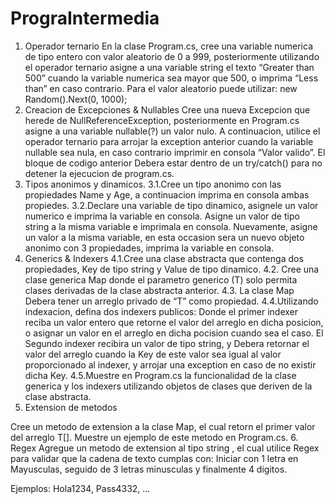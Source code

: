 # PrograIntermedia
1. Operador ternario
En la clase Program.cs, cree una variable numerica de tipo entero con valor aleatorio de 0 a 999,
posteriormente utilizando el operador ternario asigne a una variable string el texto “Greater than 500”
cuando la variable numerica sea mayor que 500, o imprima “Less than” en caso contrario.
Para el valor aleatorio puede utilizar: new Random().Next(0, 1000);
2. Creacion de Excepciones & Nullables
Cree una nueva Excepcion que herede de NullReferenceException, posteriormente en Program.cs asigne
a una variable nullable(?) un valor nulo. A continuacion, utilice el operador ternario para arrojar la
exception anterior cuando la variable nullable sea nula, en caso contrario imprimir en consola “Valor
valido”.
El bloque de codigo anterior Debera estar dentro de un try/catch() para no detener la ejecucion de
program.cs.
3. Tipos anonimos y dinamicos.
3.1.Cree un tipo anonimo con las propiedades Name y Age, a continuacion imprima en consola ambas
propiedes.
3.2.Declare una variable de tipo dinamico, asignele un valor numerico e imprima la variable en consola.
Asigne un valor de tipo string a la misma variable e imprimala en consola.
Nuevamente, asigne un valor a la misma variable, en esta occasion sera un nuevo objeto anonimo
con 3 propiedades, imprima la variable en consola.
4. Generics & Indexers
4.1.Cree una clase abstracta que contenga dos propiedades, Key de tipo string y Value de tipo dinamico.
4.2. Cree una clase generica Map donde el parametro generico (T) solo permita clases derivadas de la
clase abstracta anterior.
4.3. La clase Map Debera tener un arreglo privado de “T” como propiedad.
4.4.Utilizando indexacion, defina dos indexers publicos:
Donde el primer indexer reciba un valor entero que retorne el valor del arreglo en dicha posicion, o
asignar un valor en el arreglo en dicha pocision cuando sea el caso.
El Segundo indexer recibira un valor de tipo string, y Debera retornar el valor del arreglo cuando la
Key de este valor sea igual al valor proporcionado al indexer, y arrojar una exception en caso de no
existir dicha Key.
4.5.Muestre en Program.cs la funcionalidad de la clase generica y los indexers utilizando objetos de
clases que deriven de la clase abstracta.
5. Extension de metodos

Cree un metodo de extension a la clase Map, el cual retorn el primer valor del arreglo T[].
Muestre un ejemplo de este metodo en Program.cs.
6. Regex
Agregue un metodo de extension al tipo string , el cual utilice Regex para validar que la cadena de texto
cumplas con:
Iniciar con 1 letra en Mayusculas, seguido de 3 letras minusculas y finalmente 4 digitos.

Ejemplos: Hola1234, Pass4332, ...
